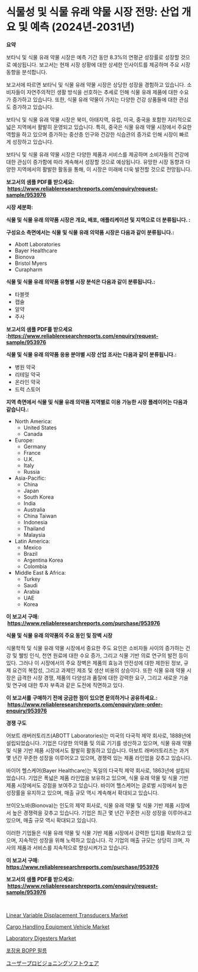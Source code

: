 <p><h1>식물성 및 식물 유래 약물 시장 전망: 산업 개요 및 예측 (2024년-2031년)</h1></p><p><strong>요약</strong></p>
<p><p>보타닉 및 식물 유래 약물 시장은 예측 기간 동안 8.3%의 연평균 성장률로 성장할 것으로 예상됩니다. 보고서는 현재 시장 상황에 대한 상세한 인사이트를 제공하며 주요 시장 동향을 분석합니다.</p><p>보고서에 따르면 보타닉 및 식물 유래 약물 시장은 상당한 성장을 경험하고 있습니다. 소비자들이 자연주의적인 생활 방식을 선호하는 추세로 인해 식물 유래 제품에 대한 수요가 증가하고 있습니다. 또한, 식물 유래 약물이 가지는 다양한 건강 상품들에 대한 관심도 증가하고 있습니다.</p><p>보타닉 및 식물 유래 약물 시장은 북미, 아태지역, 유럽, 미국, 중국을 포함한 지리적으로 넓은 지역에서 활발히 운영되고 있습니다. 특히, 중국은 식물 유래 약물 시장에서 주요한 역할을 하고 있으며 증가하는 중산층 인구와 건강한 식습관의 증가로 인해 시장이 빠르게 성장하고 있습니다.</p><p>보타닉 및 식물 유래 약물 시장은 다양한 제품과 서비스를 제공하며 소비자들의 건강에 대한 관심이 증가함에 따라 계속해서 성장할 것으로 예상됩니다. 유망한 시장 동향과 다양한 지역에서의 활발한 활동을 통해, 이 시장은 미래에 더욱 발전할 것으로 전망됩니다.</p></p>
<p><strong>보고서의 샘플 PDF를 받으세요: &nbsp;<a href="https://www.reliableresearchreports.com/enquiry/request-sample/953976">https://www.reliableresearchreports.com/enquiry/request-sample/953976</a></strong></p>
<p><strong>시장 세분화:</strong></p>
<p><strong> 식물 및 식물 유래 의약품 시장은 개요, 배포, 애플리케이션 및 지역으로 더 분류됩니다. :</strong></p>
<p><strong>구성요소 측면에서는 식물 및 식물 유래 의약품 시장은 다음과 같이 분류됩니다.:</strong></p>
<p><ul><li>Abott Laboratories</li><li>Bayer Healthcare</li><li>Bionova</li><li>Bristol Myers</li><li>Curapharm</li></ul></p>
<p><strong> 식물 및 식물 유래 의약품 유형별 시장 분석은 다음과 같이 분류됩니다.:</strong></p>
<p><ul><li>타블렛</li><li>캡슐</li><li>알약</li><li>주사</li></ul></p>
<p><strong>보고서의 샘플 PDF를 받으세요 :<a href="https://www.reliableresearchreports.com/enquiry/request-sample/953976">https://www.reliableresearchreports.com/enquiry/request-sample/953976</a></strong></p>
<p><strong> 식물 및 식물 유래 의약품 응용 분야별 시장 산업 조사는 다음과 같이 분류됩니다.:</strong></p>
<p><ul><li>병원 약국</li><li>리테일 약국</li><li>온라인 약국</li><li>드럭 스토어</li></ul></p>
<p><strong>지역 측면에서 식물 및 식물 유래 의약품 지역별로 이용 가능한 시장 플레이어는 다음과 같습니다.:</strong></p>
<p><ul>
    <li>
        North America:
        <ul>
            <li>United States</li>
            <li>Canada</li>
        </ul>
    </li>
    <li>
        Europe:
        <ul>
            <li>Germany</li>
            <li>France</li>
            <li>U.K.</li>
            <li>Italy</li>
            <li>Russia</li>
        </ul>
    </li>
    <li>
        Asia-Pacific:
        <ul>
            <li>China</li>
            <li>Japan</li>
            <li>South Korea</li>
            <li>India</li>
            <li>Australia</li>
            <li>China Taiwan</li>
            <li>Indonesia</li>
            <li>Thailand</li>
            <li>Malaysia</li>
        </ul>
    </li>
    <li>
        Latin America:
        <ul>
            <li>Mexico</li>
            <li>Brazil</li>
            <li>Argentina Korea</li>
            <li>Colombia</li>
        </ul>
    </li>
    <li>
        Middle East & Africa:
        <ul>
            <li>Turkey</li>
            <li>Saudi</li>
            <li>Arabia</li>
            <li>UAE</li>
            <li>Korea</li>
        </ul>
    </li>
    </ul></p>
<p><strong>이 보고서 구매: &nbsp;<a href="https://www.reliableresearchreports.com/purchase/953976">https://www.reliableresearchreports.com/purchase/953976</a></strong></p>
<p><strong>식물 및 식물 유래 의약품의 주요 동인 및 장벽 시장</strong></p>
<p><p>식물학적 및 식물 유래 약물 시장에서 중요한 주도 요인은 소비자들 사이의 증가하는 건강 및 웰빙 인식, 천연 원료에 대한 수요 증가, 그리고 식물 기반 의료 연구의 발전 등이 있다. 그러나 이 시장에서의 주요 장벽은 제품의 효능과 안전성에 대한 제한된 정보, 규제 요건의 복잡성, 그리고 과제인 제조 및 생산 비용의 상승이다. 또한 식물 유래 약물 시장은 급격한 시장 경쟁, 제품의 다양성과 품질에 대한 강력한 요구, 그리고 새로운 기술 및 연구에 대한 투자 부족과 같은 도전에 직면하고 있다.</p></p>
<p><strong>이 보고서를 구매하기 전에 궁금한 점이 있으면 문의하거나 공유하세요.: &nbsp;<a href="https://www.reliableresearchreports.com/enquiry/pre-order-enquiry/953976">https://www.reliableresearchreports.com/enquiry/pre-order-enquiry/953976</a></strong></p>
<p><strong>경쟁 구도</strong></p>
<p><p>어보트 래버러토리즈(ABOTT Laboratories)는 미국의 다국적 제약 회사로, 1888년에 설립되었습니다. 기업은 다양한 의약품 및 의료 기기를 생산하고 있으며, 식물 유래 약물 및 식물 기반 제품 시장에서도 활발히 활동하고 있습니다. 아보트 래버러토리즈는 과거 몇 년간 꾸준한 성장을 이루어오고 있으며, 경쟁력 있는 제품 라인업을 갖추고 있습니다.</p><p>바이어 헬스케어(Bayer Healthcare)는 독일의 다국적 제약 회사로, 1863년에 설립되었습니다. 기업은 폭넓은 제품 라인업을 보유하고 있으며, 식물 유래 약물 및 식물 기반 제품 시장에서도 강점을 보여주고 있습니다. 바이어 헬스케어는 글로벌 시장에서 높은 성장률을 유지하고 있으며, 매출 규모 역시 계속해서 확대되고 있습니다.</p><p>브이오노바(Bionova)는 인도의 제약 회사로, 식물 유래 약물 및 식물 기반 제품 시장에서 높은 경쟁력을 갖추고 있습니다. 기업은 최근 몇 년간 꾸준한 시장 성장을 이루어내고 있으며, 매출 규모 역시 확대되고 있습니다.</p><p>이러한 기업들은 식물 유래 약물 및 식물 기반 제품 시장에서 강력한 입지를 확보하고 있으며, 지속적인 성장을 위해 노력하고 있습니다. 각 기업의 매출 규모는 상당히 크며, 자사의 제품과 서비스를 지속적으로 향상시켜가고 있습니다.</p></p>
<p><strong>이 보고서 구매: &nbsp; <a href="https://www.reliableresearchreports.com/purchase/953976">https://www.reliableresearchreports.com/purchase/953976</a></strong></p>
<p><strong>보고서의 샘플 PDF를 받으세요: &nbsp;<a href="https://www.reliableresearchreports.com/enquiry/request-sample/953976">https://www.reliableresearchreports.com/enquiry/request-sample/953976</a></strong><strong></strong></p>
<p>&nbsp;</p>
<p><p><a href="https://view.publitas.com/reportprime-1/linear-variable-displacement-transducers-market-research-report-provides-thorough-industry-overview-which-offers-an-in-depth-analysis-of-product-trends-and-new-market-divisions/">Linear Variable Displacement Transducers Market</a></p><p><a href="https://github.com/castoriffic/Market-Research-Report-List-3/blob/main/cargo-handling-equipment-vehicle-market.md">Cargo Handling Equipment Vehicle Market</a></p><p><a href="https://natural-crush-b99.notion.site/Laboratory-Digesters-Market-Centers-on-Aspects-such-as-Market-Growth-Market-Share-Market-Opportuni-d45e8ebdb8c54a3f82853eef71935e2e">Laboratory Digesters Market</a></p><p><a href="https://github.com/nuekbpymrrz5/Market-Research-Report-List-1/blob/main/6027592185013.md">포장용 BOPP 필름</a></p><p><a href="https://github.com/jkjreqjscoxx7/Market-Research-Report-List-1/blob/main/7234623185078.md">ユーザープロビジョニングソフトウェア</a></p></p>
